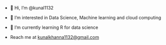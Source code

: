 - 👋 Hi, I’m @kunal1132
- 👀 I’m interested in Data Science, Machine learning and cloud computing
- 🌱 I’m currently learning R for data science

-  Reach me at kunalkhanna1132@gmail.com

<!---
kunal1132/kunal1132 is a ✨ special ✨ repository because its `README.md` (this file) appears on your GitHub profile.
You can click the Preview link to take a look at your changes.
--->
